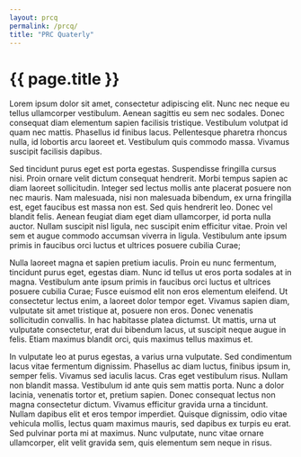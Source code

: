 ```yaml
---
layout: prcq
permalink: /prcq/
title: "PRC Quaterly"
---
```

# {{ page.title }}

Lorem ipsum dolor sit amet, consectetur adipiscing elit. Nunc nec neque eu tellus ullamcorper vestibulum. Aenean sagittis eu sem nec sodales. Donec consequat diam elementum sapien facilisis tristique. Vestibulum volutpat id quam nec mattis. Phasellus id finibus lacus. Pellentesque pharetra rhoncus nulla, id lobortis arcu laoreet et. Vestibulum quis commodo massa. Vivamus suscipit facilisis dapibus.

Sed tincidunt purus eget est porta egestas. Suspendisse fringilla cursus nisi. Proin ornare velit dictum consequat hendrerit. Morbi tempus sapien ac diam laoreet sollicitudin. Integer sed lectus mollis ante placerat posuere non nec mauris. Nam malesuada, nisi non malesuada bibendum, ex urna fringilla est, eget faucibus est massa non est. Sed quis hendrerit leo. Donec vel blandit felis. Aenean feugiat diam eget diam ullamcorper, id porta nulla auctor. Nullam suscipit nisl ligula, nec suscipit enim efficitur vitae. Proin vel sem et augue commodo accumsan viverra in ligula. Vestibulum ante ipsum primis in faucibus orci luctus et ultrices posuere cubilia Curae;

Nulla laoreet magna et sapien pretium iaculis. Proin eu nunc fermentum, tincidunt purus eget, egestas diam. Nunc id tellus ut eros porta sodales at in magna. Vestibulum ante ipsum primis in faucibus orci luctus et ultrices posuere cubilia Curae; Fusce euismod elit non eros elementum eleifend. Ut consectetur lectus enim, a laoreet dolor tempor eget. Vivamus sapien diam, vulputate sit amet tristique at, posuere non eros. Donec venenatis sollicitudin convallis. In hac habitasse platea dictumst. Ut mattis, urna ut vulputate consectetur, erat dui bibendum lacus, ut suscipit neque augue in felis. Etiam maximus blandit orci, quis maximus tellus maximus et.

In vulputate leo at purus egestas, a varius urna vulputate. Sed condimentum lacus vitae fermentum dignissim. Phasellus ac diam luctus, finibus ipsum in, semper felis. Vivamus sed iaculis lacus. Cras eget vestibulum risus. Nullam non blandit massa. Vestibulum id ante quis sem mattis porta. Nunc a dolor lacinia, venenatis tortor et, pretium sapien. Donec consequat lectus non magna consectetur dictum. Vivamus efficitur gravida urna a tincidunt. Nullam dapibus elit et eros tempor imperdiet. Quisque dignissim, odio vitae vehicula mollis, lectus quam maximus mauris, sed dapibus ex turpis eu erat. Sed pulvinar porta mi at maximus. Nunc vulputate, nunc vitae ornare ullamcorper, elit velit gravida sem, quis elementum sem neque in risus.

